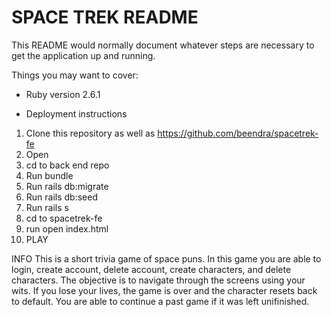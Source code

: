 # SPACE TREK README

This README would normally document whatever steps are necessary to get the
application up and running.

Things you may want to cover:

* Ruby version
2.6.1

* Deployment instructions
1. Clone this repository as well as https://github.com/beendra/spacetrek-fe 
2. Open
3. cd to back end repo
4. Run bundle
5. Run rails db:migrate
6. Run rails db:seed 
7. Run rails s
8. cd to spacetrek-fe
9. run open index.html
10. PLAY


INFO
This is a short trivia game of space puns. In this game you are able to login, create account, delete account, create characters, and delete characters. The objective is to navigate through the screens using your wits. If you lose your lives, the game is over and the character resets back to default. You are able to continue a past game if it was left unifinished. 

